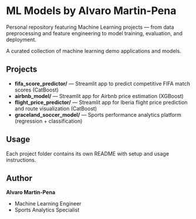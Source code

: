 # ML Models by Alvaro Martin-Pena

Personal repository featuring Machine Learning projects — from data preprocessing and feature engineering to model training, evaluation, and deployment.

A curated collection of machine learning demo applications and models.

## Projects

- **fifa_score_predictor/** — Streamlit app to predict competitive FIFA match scores (CatBoost)
- **airbnb_model/** — Streamlit app for Airbnb price estimation (XGBoost)
- **flight_price_predictor/** — Streamlit app for Iberia flight price prediction and route visualization (CatBoost)
- **graceland_soccer_model/** — Sports performance analytics platform (regression + classification)

## Usage

Each project folder contains its own README with setup and usage instructions.

## Author

**Alvaro Martin-Pena**

- Machine Learning Engineer
- Sports Analytics Specialist
